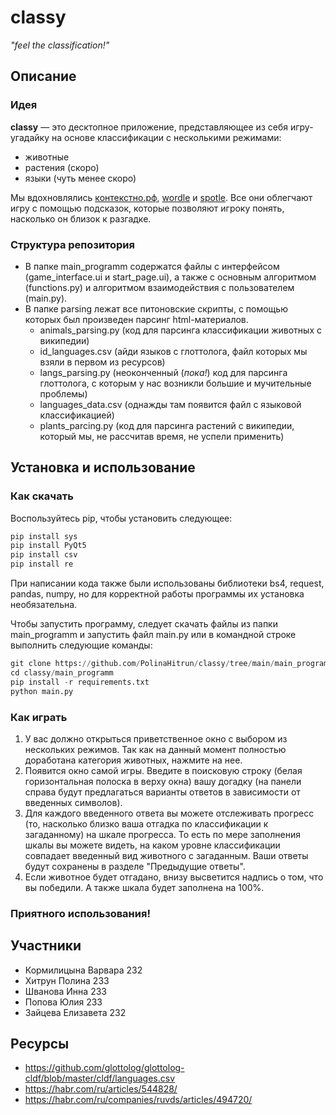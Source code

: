 # classy
_"feel the classification!"_

## Описание
### Идея
**classy** — это десктопное приложение, представляющее из себя игру-угадайку на основе классификации с несколькими режимами:
* животные
* растения (скоро)
* языки (чуть менее скоро)

Мы вдохновлялись [контекстно.рф](https://xn--e1ajbkccewgd.xn--p1ai/random), [wordle](https://www.nytimes.com/games/wordle/index.html) и [spotle](https://spotle.io/). Все они облегчают игру с помощью подсказок, которые позволяют игроку понять, насколько он близок к разгадке.

### Структура репозитория
* В папке main_programm содержатся файлы с интерфейсом (game_interface.ui и start_page.ui), а также с основным алгоритмом (functions.py) и алгоритмом взаимодействия с пользователем (main.py).
* В папке parsing лежат все питоновские скрипты, с помощью которых был произведен парсинг html-материалов.
   * animals_parsing.py (код для парсинга классификации животных с википедии)
   * id_languages.csv (айди языков с глоттолога, файл которых мы взяли в первом из ресурсов)
   * langs_parsing.py (неоконченный (_пока!_) код для парсинга глоттолога, с которым у нас возникли большие и мучительные проблемы)
   * languages_data.csv (однажды там появится файл с языковой классификацией)
   * plants_parcing.py (код для парсинга растений с википедии, который мы, не рассчитав время, не успели применить)


## Установка и использование
### Как скачать
Воспользуйтесь pip, чтобы установить следующее:
```python
pip install sys
pip install PyQt5
pip install csv
pip install re
```
При написании кода также были использованы библиотеки bs4, request, pandas, numpy, но для корректной работы программы их установка необязательна.

Чтобы запустить программу, следует скачать файлы из папки main_programm и запустить файл main.py или в командной строке выполнить следующие команды:
```python
git clone https://github.com/PolinaHitrun/classy/tree/main/main_programm
cd classy/main_programm
pip install -r requirements.txt
python main.py
```
### Как играть
1. У вас должно открыться приветственное окно с выбором из нескольких режимов. Так как на данный момент полностью доработана категория животных, нажмите на нее.
2. Появится окно самой игры. Введите в поисковую строку (белая горизонтальная полоска в верху окна) вашу догадку (на панели справа будут предлагаться варианты ответов в зависимости от введенных символов).
3. Для каждого введенного ответа вы можете отслеживать прогресс (то, насколько близко ваша отгадка по классификации к загаданному) на шкале прогресса. То есть по мере заполнения шкалы вы можете видеть, на каком уровне классификации совпадает введенный вид животного с загаданным. Ваши ответы будут сохранены в разделе "Предыдущие ответы".
4. Если животное будет отгадано, внизу высветится надпись о том, что вы победили. А также шкала будет заполнена на 100%.
### Приятного использования!


## Участники
* Кормилицына Варвара 232
* Хитрун Полина 233
* Шванова Инна 233
* Попова Юлия 233
* Зайцева Елизавета 232
## Ресурсы
* https://github.com/glottolog/glottolog-cldf/blob/master/cldf/languages.csv
* https://habr.com/ru/articles/544828/
* https://habr.com/ru/companies/ruvds/articles/494720/
